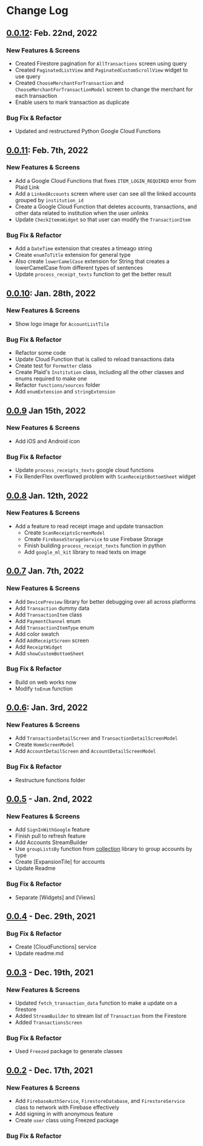 # Change Log

## [0.0.12]: Feb. 22nd, 2022
### New Features & Screens
- Created Firestore pagination for `AllTransactions` screen using query
- Created `PaginatedListView` and `PaginatedCustomScrollView` widget to use query
- Created `ChooseMerchantForTransaction` and `ChooseMerchantForTransactionModel` screen to change the merchant for each transaction
- Enable users to mark transaction as duplicate

### Bug Fix & Refactor
- Updated and restructured Python Google Cloud Functions


## [0.0.11]: Feb. 7th, 2022
### New Features & Screens
- Add a Google Cloud Functions that fixes `ITEM_LOGIN_REQUIRED` error from Plaid Link
- Add a `LinkedAccounts` screen where user can see all the linked accounts grouped by `institution_id`
- Create a Google Cloud Function that deletes accounts, transactions, and other data related to institution when the user unlinks
- Update `CheckItemsWidget` so that user can modify the `TransactionItem`
  
### Bug Fix & Refactor
- Add a `DateTime` extension that creates a timeago string
- Create `enumToTitle` extension for general type
- Also create `lowerCamelCase` extension for String that creates a lowerCamelCase from different types of sentences
- Update `process_receipt_texts` function to get the better result

## [0.0.10]: Jan. 28th, 2022
### New Features & Screens
- Show logo image for `AccountListTile`

### Bug Fix & Refactor
- Refactor some code
- Update Cloud Function that is called to reload transactions data
- Create test for `Formatter` class
- Create Plaid's `Institution` class, including all the other classes and enums required to make one
- Refactor `functions/sources` folder
- Add `enumExtension` and `stringExtension`

## [0.0.9] Jan 15th, 2022
### New Features & Screens
- Add iOS and Android icon

### Bug Fix & Refactor
- Update `process_receipts_texts` google cloud functions
- Fix RenderFlex overflowed problem with `ScanReceiptBottomSheet` widget

## [0.0.8] Jan. 12th, 2022
### New Features & Screens
- Add a feature to read receipt image and update transaction
  - Create `ScanReceiptsScreenModel`
  - Create `FirebaseStorageService` to use Firebase Storage
  - Finish building `process_receipt_texts` function in python
  - Add `google_ml_kit` library to read texts on image

## [0.0.7] Jan. 7th, 2022
### New Features & Screens
- Add `DevicePreview` library for better debugging over all across platforms
- Add `Transaction` dummy data
- Add `TransactionItem` class
- Add `PaymentChannel` enum
- Add `TransactionItemType` enum
- Add color swatch
- Add `AddReceiptScreen` screen
- Add `ReceiptWidget`
- Add `showCustomBottomSheet`

### Bug Fix & Refactor
- Build on web works now
- Modify `toEnum` function

## [0.0.6]: Jan. 3rd, 2022
### New Features & Screens
- Add `TransactionDetailScreen` and `TransactionDetailScreenModel`
- Create `HomeScreenModel`
- Add `AccountDetailScreen` and `AccountDetailScreenModel`

### Bug Fix & Refactor
- Restructure functions folder


## [0.0.5] - Jan. 2nd, 2022
### New Features & Screens
- Add `SignInWithGoogle` feature
- Finish pull to refresh feature
- Add Accounts StreamBuilder
- Use `groupListsBy` function from [collection] library to group accounts by type
- Create [ExpansionTile] for accounts
- Update Readme

### Bug Fix & Refactor
- Separate [Widgets] and [Views]

## [0.0.4] - Dec. 29th, 2021
### Bug Fix & Refactor
- Create [CloudFunctions] service
- Update readme.md

## [0.0.3] - Dec. 19th, 2021
### New Features & Screens
- Updated  `fetch_transaction_data` function to make a update on a firestore
- Added `StreamBuilder` to stream list of `Transaction` from the Firestore
- Added `TransactionsScreen`

### Bug Fix & Refactor
- Used `Freezed` package to generate classes

## [0.0.2] - Dec. 17th, 2021
### New Features & Screens
- Add `FirebaseAuthService`, `FirestoreDatabase`, and `FirestoreService` class to network with Firebase effectively
- Add signing in with anonymous feature
- Create `user` class using Freezed package

### Bug Fix & Refactor

[0.0.12]: https://github.com/heeyunlee/cccc/commit/6340afe7d1f7ef3fbab10557a15668ab68bd2ceb
[0.0.11]: https://github.com/heeyunlee/cccc/commit/214b6b4496c0e6a14ff83828b0438cd12f17fb46
[0.0.10]: https://github.com/heeyunlee/cccc/commit/d33697280ac20257cd13f409835d8559533ac8b4
[0.0.9]: https://github.com/heeyunlee/cccc/commit/168154fd54fee57a68a75c2b2339068c9a5cf21f
[0.0.8]: https://github.com/heeyunlee/cccc/commit/424609ca970fcc04657240673cd7a3ddf38c7bdc
[0.0.7]: https://github.com/heeyunlee/cccc/commit/e3d944be91e599146db2ef94a64112858fad7760
[0.0.6]: https://github.com/heeyunlee/cccc/commit/491bbb9d227f6d26649f4f048ceb7b9c00b2c1f6
[0.0.5]: https://github.com/heeyunlee/cccc/commit/3ce45d9d293c912f3791acaeda7d2c91b860a4cf
[0.0.4]: https://github.com/heeyunlee/cccc/commit/2da3d6c1eb83d3d82ddaf7442c4e9d20f8e6f7c8
[0.0.3]: https://github.com/heeyunlee/cccc/commit/0a5cdbd76996599dfd01a4c290ab7d0723d1e523
[0.0.2]: https://github.com/heeyunlee/cccc/commit/96682cce01f88cd05830057fc17f703601fc936a
[collection]: https://pub.dev/packages/collection